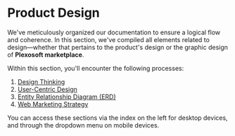 # Product Design

We've meticulously organized our documentation to ensure a logical flow and coherence. In this section, we've compiled all elements related to design—whether that pertains to the product's design or the graphic design of **Plexosoft marketplace**.

Within this section, you'll encounter the following processes:

1. [Design Thinking](design-thinking/overview.md)
2. [User-Centric Design](user-centric/overview.md)
3. [Entity Relationship Diagram (ERD)](erd/erd.md)
3. [Web Marketing Strategy](web-marketing/overview.md)

You can access these sections via the index on the left for desktop devices, and through the dropdown menu on mobile devices.
